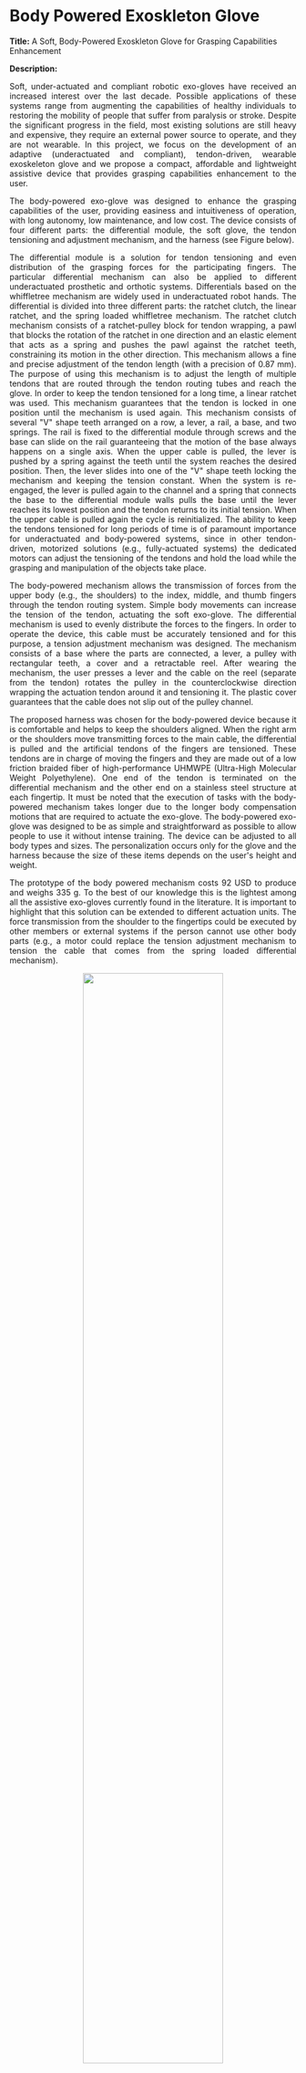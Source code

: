 # Body Powered Exoskleton Glove

**Title:** A Soft, Body-Powered Exoskleton Glove for Grasping Capabilities Enhancement

**Description:** 
<p align="justify"> Soft, under-actuated and compliant robotic exo-gloves have received an increased interest over the last decade. Possible applications of these systems range from augmenting the capabilities of healthy individuals to restoring the mobility of people that suffer from paralysis or stroke. Despite the significant progress in the field, most existing solutions are still heavy and expensive, they require an external power source to operate, and they are not wearable. In this project, we focus on the development of an adaptive (underactuated and compliant), tendon-driven, wearable exoskeleton glove and we propose a compact, affordable and lightweight assistive device that provides grasping capabilities enhancement to the user.  </p>  

<p align="justify"> The body-powered exo-glove was designed to enhance the grasping capabilities of the user, providing easiness and intuitiveness of operation, with long autonomy, low maintenance, and low cost. The device consists of four different parts: the differential module, the soft glove, the tendon tensioning and adjustment mechanism, and the harness (see Figure below). </p>  

<p align="justify"> The differential module is a solution for tendon tensioning and even distribution of the grasping forces for the participating fingers. The particular differential mechanism can also be applied to different underactuated prosthetic and orthotic systems. Differentials based on the whiffletree mechanism are widely used in underactuated robot hands. The differential is divided into three different parts: the ratchet clutch, the linear ratchet, and the spring loaded whiffletree mechanism. The ratchet clutch mechanism consists of a ratchet-pulley block for tendon wrapping, a pawl that blocks the rotation of the ratchet in one direction and an elastic element that acts as a spring and pushes the pawl against the ratchet teeth, constraining its motion in the other direction. This mechanism allows a fine and precise adjustment of the tendon length (with a precision of 0.87 mm). The purpose of using this mechanism is to adjust the length of multiple tendons that are routed through the tendon routing tubes and reach the glove. In order to keep the tendon tensioned for a long time, a linear ratchet was used. This mechanism guarantees that the tendon is locked in one position until the mechanism is used again. This mechanism consists of several "V" shape teeth arranged on a row, a lever, a rail, a base, and two springs. The rail is fixed to the differential module through screws and the base can slide on the rail guaranteeing that the motion of the base always happens on a single axis. When the upper cable is pulled, the lever is pushed by a spring against the teeth until the system reaches the desired position. Then, the lever slides into one of the "V" shape teeth locking the mechanism and keeping the tension constant. When the system is re-engaged, the lever is pulled again to the channel and a spring that connects the base to the differential module walls pulls the base until the lever reaches its lowest position and the tendon returns to its initial tension. When the upper cable is pulled again the cycle is reinitialized.  The ability to keep the tendons tensioned for long periods of time is of paramount importance for underactuated and body-powered systems, since in other tendon-driven, motorized solutions (e.g., fully-actuated systems) the dedicated motors can adjust the tensioning of the tendons and hold the load while the grasping and manipulation of the objects take place. </p>  

<p align="justify"> The body-powered mechanism allows the transmission of forces from the upper body (e.g., the shoulders) to the index, middle, and thumb fingers through the tendon routing system. Simple body movements can increase the tension of the tendon, actuating the soft exo-glove. The differential mechanism is used to evenly distribute the forces to the fingers. In order to operate the device, this cable must be accurately tensioned and for this purpose, a tension adjustment mechanism was designed. The mechanism consists of a base where the parts are connected, a lever, a pulley with rectangular teeth, a cover and a retractable reel. After wearing the mechanism, the user presses a lever and the cable on the reel (separate from the tendon) rotates the pulley in the counterclockwise direction wrapping the actuation tendon around it and tensioning it. The plastic cover guarantees that the cable does not slip out of the pulley channel. </p>  

<p align="justify"> The proposed harness was chosen for the body-powered device because it is comfortable and helps to keep the shoulders aligned. When the right arm or the shoulders move transmitting forces to the main cable, the differential is pulled and the artificial tendons of the fingers are tensioned. These tendons are in charge of moving the fingers and they are made out of a low friction braided fiber of high-performance UHMWPE (Ultra-High Molecular Weight Polyethylene). One end of the tendon is terminated on the differential mechanism and the other end on a stainless steel structure at each fingertip. It must be noted that the execution of tasks with the body-powered mechanism takes longer due to the longer body compensation motions that are required to actuate the exo-glove. The body-powered exo-glove was designed to be as simple and straightforward as possible to allow people to use it without intense training. The device can be adjusted to all body types and sizes. The personalization occurs only for the glove and the harness because the size of these items depends on the user's height and weight. </p>  

<p align="justify"> The prototype of the body powered mechanism costs 92 USD to produce and weighs 335 g. To the best of our knowledge this is the lightest among all the assistive exo-gloves currently found in the literature. It is important to highlight that this solution can be extended to different actuation units. The force transmission from the shoulder to the fingertips could be executed by other members or external systems if the person cannot use other body parts (e.g., a motor could replace the tension adjustment mechanism to tension the cable that comes from the spring loaded differential mechanism).   </p>  

<p align="center"><img src="https://github.com/newdexterity/Body-Powered-Exoskeleton-Glove/blob/master/Pictures/Body-Powered-Exoglove.png" width="70%"></img></p>

